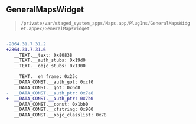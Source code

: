 ## GeneralMapsWidget

> `/private/var/staged_system_apps/Maps.app/PlugIns/GeneralMapsWidget.appex/GeneralMapsWidget`

```diff

-2864.31.7.31.2
+2864.31.7.31.6
   __TEXT.__text: 0x80838
   __TEXT.__auth_stubs: 0x19d0
   __TEXT.__objc_stubs: 0x1300

   __TEXT.__eh_frame: 0x25c
   __DATA_CONST.__auth_got: 0xcf0
   __DATA_CONST.__got: 0x6d8
-  __DATA_CONST.__auth_ptr: 0x7a8
+  __DATA_CONST.__auth_ptr: 0x7b0
   __DATA_CONST.__const: 0x1bb0
   __DATA_CONST.__cfstring: 0x900
   __DATA_CONST.__objc_classlist: 0x78

```
